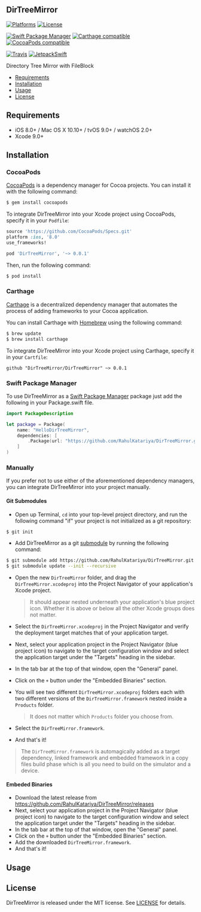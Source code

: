 ## DirTreeMirror

[![Platforms](https://img.shields.io/cocoapods/p/DirTreeMirror.svg)](https://cocoapods.org/pods/DirTreeMirror)
[![License](https://img.shields.io/cocoapods/l/DirTreeMirror.svg)](https://raw.githubusercontent.com/RahulKatariya/DirTreeMirror/master/LICENSE)

[![Swift Package Manager](https://img.shields.io/badge/Swift%20Package%20Manager-compatible-brightgreen.svg)](https://github.com/apple/swift-package-manager)
[![Carthage compatible](https://img.shields.io/badge/Carthage-compatible-4BC51D.svg?style=flat)](https://github.com/Carthage/Carthage)
[![CocoaPods compatible](https://img.shields.io/cocoapods/v/DirTreeMirror.svg)](https://cocoapods.org/pods/DirTreeMirror)

[![Travis](https://img.shields.io/travis/RahulKatariya/DirTreeMirror/master.svg)](https://travis-ci.org/RahulKatariya/DirTreeMirror/branches)
[![JetpackSwift](https://img.shields.io/badge/JetpackSwift-framework-red.svg)](http://github.com/JetpackSwift/Framework)

Directory Tree Mirror with FileBlock

- [Requirements](#requirements)
- [Installation](#installation)
- [Usage](#usage)
- [License](#license)

## Requirements

- iOS 8.0+ / Mac OS X 10.10+ / tvOS 9.0+ / watchOS 2.0+
- Xcode 9.0+

## Installation

### CocoaPods

[CocoaPods](http://cocoapods.org) is a dependency manager for Cocoa projects. You can install it with the following command:

```bash
$ gem install cocoapods
```

To integrate DirTreeMirror into your Xcode project using CocoaPods, specify it in your `Podfile`:

```ruby
source 'https://github.com/CocoaPods/Specs.git'
platform :ios, '8.0'
use_frameworks!

pod 'DirTreeMirror', '~> 0.0.1'
```

Then, run the following command:

```bash
$ pod install
```

### Carthage

[Carthage](https://github.com/Carthage/Carthage) is a decentralized dependency manager that automates the process of adding frameworks to your Cocoa application.

You can install Carthage with [Homebrew](http://brew.sh/) using the following command:

```bash
$ brew update
$ brew install carthage
```

To integrate DirTreeMirror into your Xcode project using Carthage, specify it in your `Cartfile`:

```ogdl
github "DirTreeMirror/DirTreeMirror" ~> 0.0.1
```
### Swift Package Manager

To use DirTreeMirror as a [Swift Package Manager](https://swift.org/package-manager/) package just add the following in your Package.swift file.

``` swift
import PackageDescription

let package = Package(
    name: "HelloDirTreeMirror",
    dependencies: [
        .Package(url: "https://github.com/RahulKatariya/DirTreeMirror.git", "0.0.1")
    ]
)
```

### Manually

If you prefer not to use either of the aforementioned dependency managers, you can integrate DirTreeMirror into your project manually.

#### Git Submodules

- Open up Terminal, `cd` into your top-level project directory, and run the following command "if" your project is not initialized as a git repository:

```bash
$ git init
```

- Add DirTreeMirror as a git [submodule](http://git-scm.com/docs/git-submodule) by running the following command:

```bash
$ git submodule add https://github.com/RahulKatariya/DirTreeMirror.git
$ git submodule update --init --recursive
```

- Open the new `DirTreeMirror` folder, and drag the `DirTreeMirror.xcodeproj` into the Project Navigator of your application's Xcode project.

    > It should appear nested underneath your application's blue project icon. Whether it is above or below all the other Xcode groups does not matter.

- Select the `DirTreeMirror.xcodeproj` in the Project Navigator and verify the deployment target matches that of your application target.
- Next, select your application project in the Project Navigator (blue project icon) to navigate to the target configuration window and select the application target under the "Targets" heading in the sidebar.
- In the tab bar at the top of that window, open the "General" panel.
- Click on the `+` button under the "Embedded Binaries" section.
- You will see two different `DirTreeMirror.xcodeproj` folders each with two different versions of the `DirTreeMirror.framework` nested inside a `Products` folder.

    > It does not matter which `Products` folder you choose from.

- Select the `DirTreeMirror.framework`.

- And that's it!

> The `DirTreeMirror.framework` is automagically added as a target dependency, linked framework and embedded framework in a copy files build phase which is all you need to build on the simulator and a device.

#### Embeded Binaries

- Download the latest release from https://github.com/RahulKatariya/DirTreeMirror/releases
- Next, select your application project in the Project Navigator (blue project icon) to navigate to the target configuration window and select the application target under the "Targets" heading in the sidebar.
- In the tab bar at the top of that window, open the "General" panel.
- Click on the `+` button under the "Embedded Binaries" section.
- Add the downloaded `DirTreeMirror.framework`.
- And that's it!

## Usage

## License

DirTreeMirror is released under the MIT license. See [LICENSE](https://github.com/RahulKatariya/DirTreeMirror/blob/master/LICENSE) for details.
